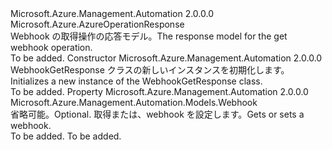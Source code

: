<Type Name="WebhookGetResponse" FullName="Microsoft.Azure.Management.Automation.Models.WebhookGetResponse">
  <TypeSignature Language="C#" Value="public class WebhookGetResponse : Microsoft.Azure.AzureOperationResponse" />
  <TypeSignature Language="ILAsm" Value=".class public auto ansi beforefieldinit WebhookGetResponse extends Microsoft.Azure.AzureOperationResponse" />
  <TypeSignature Language="DocId" Value="T:Microsoft.Azure.Management.Automation.Models.WebhookGetResponse" />
  <TypeSignature Language="VB.NET" Value="Public Class WebhookGetResponse&#xA;Inherits AzureOperationResponse" />
  <TypeSignature Language="F#" Value="type WebhookGetResponse = class&#xA;    inherit AzureOperationResponse" />
  <AssemblyInfo>
    <AssemblyName>Microsoft.Azure.Management.Automation</AssemblyName>
    <AssemblyVersion>2.0.0.0</AssemblyVersion>
  </AssemblyInfo>
  <Base>
    <BaseTypeName>Microsoft.Azure.AzureOperationResponse</BaseTypeName>
  </Base>
  <Interfaces />
  <Docs>
    <summary>
            <span data-ttu-id="25a86-101">Webhook の取得操作の応答モデル。</span><span class="sxs-lookup"><span data-stu-id="25a86-101">The response model for the get webhook operation.</span></span>
            </summary>
    <remarks>To be added.</remarks>
  </Docs>
  <Members>
    <Member MemberName=".ctor">
      <MemberSignature Language="C#" Value="public WebhookGetResponse ();" />
      <MemberSignature Language="ILAsm" Value=".method public hidebysig specialname rtspecialname instance void .ctor() cil managed" />
      <MemberSignature Language="DocId" Value="M:Microsoft.Azure.Management.Automation.Models.WebhookGetResponse.#ctor" />
      <MemberSignature Language="VB.NET" Value="Public Sub New ()" />
      <MemberType>Constructor</MemberType>
      <AssemblyInfo>
        <AssemblyName>Microsoft.Azure.Management.Automation</AssemblyName>
        <AssemblyVersion>2.0.0.0</AssemblyVersion>
      </AssemblyInfo>
      <Parameters />
      <Docs>
        <summary>
            <span data-ttu-id="25a86-102">WebhookGetResponse クラスの新しいインスタンスを初期化します。</span><span class="sxs-lookup"><span data-stu-id="25a86-102">Initializes a new instance of the WebhookGetResponse class.</span></span>
            </summary>
        <remarks>To be added.</remarks>
      </Docs>
    </Member>
    <Member MemberName="Webhook">
      <MemberSignature Language="C#" Value="public Microsoft.Azure.Management.Automation.Models.Webhook Webhook { get; set; }" />
      <MemberSignature Language="ILAsm" Value=".property instance class Microsoft.Azure.Management.Automation.Models.Webhook Webhook" />
      <MemberSignature Language="DocId" Value="P:Microsoft.Azure.Management.Automation.Models.WebhookGetResponse.Webhook" />
      <MemberSignature Language="VB.NET" Value="Public Property Webhook As Webhook" />
      <MemberSignature Language="F#" Value="member this.Webhook : Microsoft.Azure.Management.Automation.Models.Webhook with get, set" Usage="Microsoft.Azure.Management.Automation.Models.WebhookGetResponse.Webhook" />
      <MemberType>Property</MemberType>
      <AssemblyInfo>
        <AssemblyName>Microsoft.Azure.Management.Automation</AssemblyName>
        <AssemblyVersion>2.0.0.0</AssemblyVersion>
      </AssemblyInfo>
      <ReturnValue>
        <ReturnType>Microsoft.Azure.Management.Automation.Models.Webhook</ReturnType>
      </ReturnValue>
      <Docs>
        <summary>
            <span data-ttu-id="25a86-103">省略可能。</span><span class="sxs-lookup"><span data-stu-id="25a86-103">Optional.</span></span> <span data-ttu-id="25a86-104">取得または、webhook を設定します。</span><span class="sxs-lookup"><span data-stu-id="25a86-104">Gets or sets a webhook.</span></span>
            </summary>
        <value>To be added.</value>
        <remarks>To be added.</remarks>
      </Docs>
    </Member>
  </Members>
</Type>